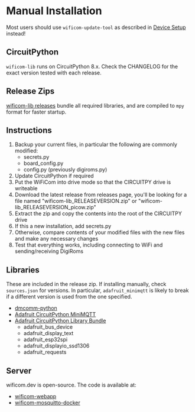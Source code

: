# Manual Installation

Most users should use `wificom-update-tool` as described in [Device Setup](device_setup.md) instead!

## CircuitPython

`wificom-lib` runs on CircuitPython 8.x. Check the CHANGELOG for the exact version tested with each release.

## Release Zips

[wificom-lib releases](https://github.com/mechawrench/wificom-lib/releases) bundle all required libraries, and are compiled to `mpy` format for faster startup.

## Instructions

1. Backup your current files, in particular the following are commonly modified:
    - secrets.py
    - board_config.py
    - config.py (previously digiroms.py)
1. Update CircuitPython if required
1. Put the WiFiCom into drive mode so that the CIRCUITPY drive is writeable
1. Download the latest release from releases page, you'll be looking for a file named "wificom-lib_RELEASEVERSION.zip" or "wificom-lib_RELEASEVERSION_picow.zip"
1. Extract the zip and copy the contents into the root of the CIRCUITPY drive
1. If this a new installation, add secrets.py
1. Otherwise, compare contents of your modified files with the new files and make any necessary changes
1. Test that everything works, including connecting to WiFi and sending/receiving DigiRoms

## Libraries

These are included in the release zip. If installing manually, check `sources.json` for versions. In particular, `adafruit_minimqtt` is likely to break if a different version is used from the one specified.

- [dmcomm-python](https://github.com/dmcomm/dmcomm-python)
- [Adafruit CircuitPython MiniMQTT](https://github.com/adafruit/Adafruit_CircuitPython_MiniMQTT)
- [Adafruit CircuitPython Library Bundle](https://github.com/adafruit/Adafruit_CircuitPython_Bundle)
    - adafruit_bus_device
    - adafruit_display_text
    - adafruit_esp32spi
    - adafruit_displayio_ssd1306
    - adafruit_requests

## Server

wificom.dev is open-source. The code is available at:

- [wificom-webapp](https://github.com/mechawrench/wificom-webapp/)
- [wificom-mosquitto-docker](https://github.com/mechawrench/wificom-mosquitto-docker/)
